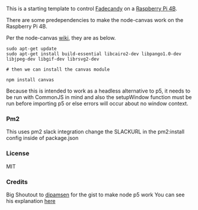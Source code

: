 This is a starting template to control [Fadecandy](https://github.com/scanlime/fadecandy) on a [Raspberry Pi 4B](https://www.raspberrypi.org/).

There are some predependencies to make the node-canvas work on the Raspberry Pi 4B.

Per the node-canvas [wiki](https://github.com/Automattic/node-canvas/wiki/Installation%3A-Ubuntu-and-other-Debian-based-systems), they are as below.

```
sudo apt-get update
sudo apt-get install build-essential libcairo2-dev libpango1.0-dev libjpeg-dev libgif-dev librsvg2-dev

# then we can install the canvas module

npm install canvas
```

Because this is intended to work as a headless alternative to p5, it needs to be run with CommonJS in mind and also the setupWindow function must be run before importing p5 or else errors will occur about no window context.

### Pm2

This uses pm2 slack integration
change the SLACKURL in the pm2:install config inside of package.json

### License

MIT

### Credits

Big Shoutout to [dipamsen](https://github.com/dipamsen) for the gist to make node p5 work
You can see his explanation [here](https://github.com/CodingTrain/node-p5-test/issues/1)
